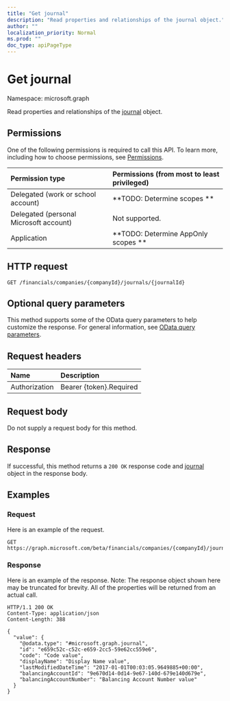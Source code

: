 ```yaml
---
title: "Get journal"
description: "Read properties and relationships of the journal object."
author: ""
localization_priority: Normal
ms.prod: ""
doc_type: apiPageType
---
```


# Get journal

Namespace: microsoft.graph

Read properties and relationships of the [journal](../resources/journal.md) object.

## Permissions
One of the following permissions is required to call this API. To learn more, including how to choose permissions, see [Permissions](/concepts/permissions-reference.md).

|Permission type|Permissions (from most to least privileged)|
|:---|:---|
|Delegated (work or school account)|**TODO: Determine scopes **|
|Delegated (personal Microsoft account)|Not supported.|
|Application|**TODO: Determine AppOnly scopes **|

## HTTP request
<!-- {
  "blockType": "ignored"
}
-->
``` http
GET /financials/companies/{companyId}/journals/{journalId}
```

## Optional query parameters
This method supports some of the OData query parameters to help customize the response. For general information, see [OData query parameters](/graph/query-parameters).

## Request headers
|Name|Description|
|:---|:---|
|Authorization|Bearer {token}.Required|

## Request body
Do not supply a request body for this method.

## Response
If successful, this method returns a `200 OK` response code and [journal](../resources/journal.md) object in the response body.

## Examples

### Request
Here is an example of the request.
<!-- {
  "blockType": "request",
  "name": "get_journal"
}
-->
``` http
GET https://graph.microsoft.com/beta/financials/companies/{companyId}/journals/{journalId}
```

### Response
Here is an example of the response. Note: The response object shown here may be truncated for brevity. All of the properties will be returned from an actual call.
<!-- {
  "blockType": "response",
  "truncated": true,
  "@odata.type": "microsoft.graph.journal"
}
-->
``` http
HTTP/1.1 200 OK
Content-Type: application/json
Content-Length: 388

{
  "value": {
    "@odata.type": "#microsoft.graph.journal",
    "id": "e659c52c-c52c-e659-2cc5-59e62cc559e6",
    "code": "Code value",
    "displayName": "Display Name value",
    "lastModifiedDateTime": "2017-01-01T00:03:05.9649885+00:00",
    "balancingAccountId": "9e670d14-0d14-9e67-140d-679e140d679e",
    "balancingAccountNumber": "Balancing Account Number value"
  }
}
```


